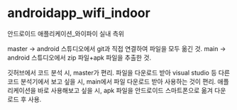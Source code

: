 # androidapp_wifi_indoor
안드로이드 애플리케이션_와이파이 실내 측위

master -> android 스튜디오에서 git과 직접 연결하여 파일을 모두 옮긴 것. main -> android 스튜디오에서 zip 파일+apk 파일을 추출한 것.

깃허브에서 코드 분석 시, master가 편리. 파일을 다운로드 받아 visual studio 등 다른 코드 분석기에서 보고 싶을 시, main에서 파일 다운로드 받아 사용하는 것이 편리. 애플리케이션을 바로 사용해보고 싶을 시, apk 파일을 안드로이드 스마트폰으로 옮겨 다운로드 후 사용.

